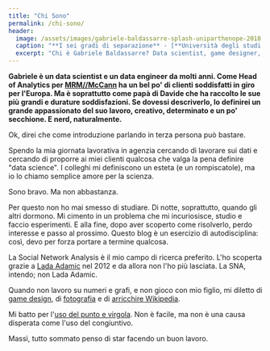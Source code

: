 ```yaml
---
title: "Chi Sono"
permalink: /chi-sono/
header:
  image: /assets/images/gabriele-baldassarre-splash-uniparthenope-2018.jpg
  caption: "**I sei gradi di separazione** - [**Università degli studi di Napoli Parthenope**](https://www.uniparthenope.it)"
  excerpt: "Chi è Gabriele Baldassarre? Data scientist, game designer, fotoamatore, wikipediano. Nerd."
---
```


**Gabriele è un data scientist e un data engineer da molti anni. Come Head of Analytics per [MRM//McCann](https://mrm-mccann.com) ha un bel po' di clienti soddisfatti in giro per l'Europa. Ma è soprattutto come papà di Davide che ha raccolto le sue più grandi e durature soddisfazioni. Se dovessi descriverlo, lo definirei un grande appassionato del suo lavoro, creativo, determinato e un po' secchione. E nerd, naturalmente.**

Ok, direi che come introduzione parlando in terza persona può bastare.

Spendo la mia giornata lavorativa in agenzia cercando di lavorare sui dati e cercando di proporre ai miei clienti qualcosa che valga la pena definire "data science". I colleghi mi definiscono un esteta (e un rompiscatole), ma io lo chiamo semplice amore per la scienza.

Sono bravo. Ma non abbastanza.

Per questo non ho mai smesso di studiare. Di notte, soprattutto, quando gli altri dormono. Mi cimento in un problema che mi incuriosisce, studio e faccio esperimenti. E alla fine, dopo aver scoperto come risolverlo, perdo interesse e passo al prossimo. Questo blog è un esercizio di autodisciplina: così, devo per forza portare a termine qualcosa.

La Social Network Analysis è il mio campo di ricerca preferito. L'ho scoperta grazie a [Lada Adamic](http://www.ladamic.com) nel 2012 e da allora non l'ho più lasciata. La SNA, intendo; non Lada Adamic.

Quando non lavoro su numeri e grafi, e non gioco con mio figlio, mi diletto di [game design](https://9thcircle.it), di [fotografia](https://500px.com/theclue) e di [arricchire Wikipedia](https://it.wikipedia.org/wiki/Utente:TheClue).

Mi batto per l'[uso del punto e virgola](http://www.grammaticaitaliana.eu/punto_e_virgola.html). Non è facile, ma non è una causa disperata come l'uso del congiuntivo.

Massì, tutto sommato penso di star facendo un buon lavoro.
